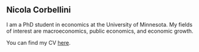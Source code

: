 ## Nicola Corbellini
I am a PhD student in economics at the University of Minnesota. My fields of interest are macroeconomics, public economics, and economic growth.

You can find my CV [here](https://NicolaCorbellini.github.io/blob/main/Nicola_Corbellini_CV.pdf).

 
